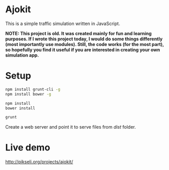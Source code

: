 # Ajokit

This is a simple traffic simulation written in JavaScript.

**NOTE: This project is old. It was created mainly for fun and learning purposes. If I wrote this project today, I would do some things differently (most importantly use modules). Still, the code works (for the most part), so hopefully you find it useful if you are interested in creating your own simulation app.**

# Setup

```bash
npm install grunt-cli -g
npm install bower -g

npm install
bower install

grunt 
```

Create a web server and point it to serve files from *dist* folder.

# Live demo
http://pikseli.org/projects/ajokit/
